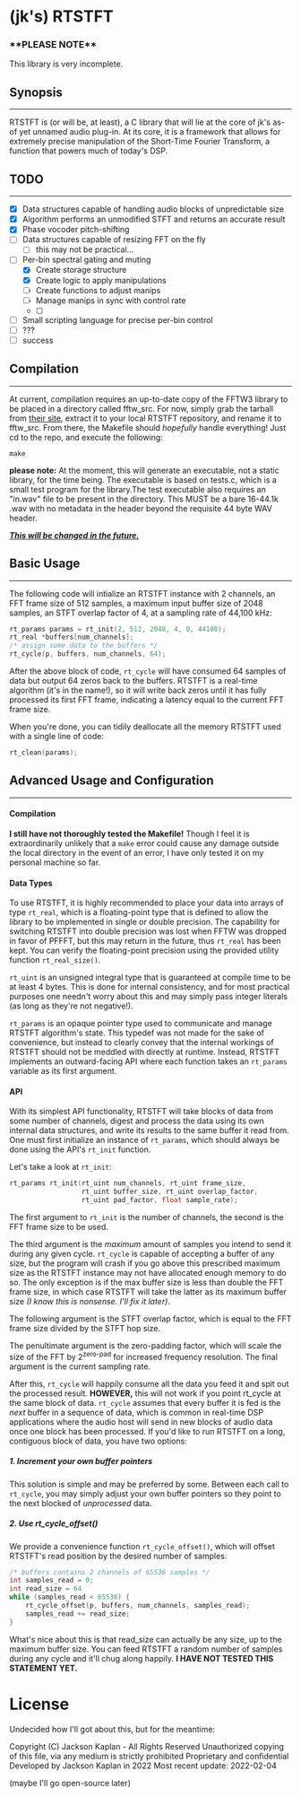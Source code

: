 # (jk's) RTSTFT

### \*\***PLEASE NOTE**\*\*
This library is very incomplete.

## Synopsis
-----

RTSTFT is (or will be, at least), a C library that will lie at the core of jk's as-of yet unnamed audio plug-in. At its core, it is a framework that allows for extremely precise manipulation of the Short-Time Fourier Transform, a function that powers much of today's DSP. 

## TODO
-----
- [x] Data structures capable of handling audio blocks of unpredictable size
- [x] Algorithm performs an unmodified STFT and returns an accurate result
- [x] Phase vocoder pitch-shifting 
- [ ] Data structures capable of resizing FFT on the fly
  - [ ] this may not be practical...
- [ ] Per-bin spectral gating and muting
  - [x] Create storage structure
  - [x] Create logic to apply manipulations
  - [ ] Create functions to adjust manips
  - [ ] Manage manips in sync with control rate
  - [ ] 
- [ ] Small scripting language for precise per-bin control
- [ ] ???
- [ ] success

## Compilation
-----

At current, compilation requires an up-to-date copy of the FFTW3 library to be placed in a directory called fftw_src. For now, simply grab the tarball from [their site](https://www.fftw.org/download.html),
extract it to your local RTSTFT repository, and rename it to fftw_src. From there, the Makefile should *hopefully* handle everything! Just cd to the repo, and execute the following:

```make
make
```

**please note:**
At the moment, this will generate an executable, not a static library, for the time being. The executable is based on tests.c, which is a small test program for the library.The test executable also requires an "in.wav" file to be present in the directory. This MUST be a bare 16-44.1k .wav with no metadata in the header beyond the requisite 44 byte WAV header. 

<span style="text-decoration: underline">_**This will be changed in the future.**_</span>

## Basic Usage
-----

The following code will intialize an RTSTFT instance with 2 channels, an FFT frame size of 512 samples, a maximum input buffer size of 2048 samples, an STFT overlap factor of 4, at a sampling rate of 44,100 kHz:


```c
rt_params params = rt_init(2, 512, 2048, 4, 0, 44100);
rt_real *buffers[num_channels];
/* assign some data to the buffers */
rt_cycle(p, buffers, num_channels, 64);

```
After the above block of code, `rt_cycle` will have consumed 64 samples of data but output 64 zeros back to the buffers. RTSTFT is a real-time algorithm (it's in the name!), so it will write back zeros until it has fully processed its first FFT frame, indicating a latency equal to the current FFT frame size.

When you're done, you can tidily deallocate all the memory RTSTFT used with a single line of code:
```c
rt_clean(params);
```

## Advanced Usage and Configuration
-----

#### Compilation

**I still have not thoroughly tested the Makefile!** Though I feel it is extraordinarily unlikely that a `make` error could cause any damage outside the local directory in the event of an error, I have only tested it on my personal machine so far.


#### Data Types
To use RTSTFT, it is highly recommended to place your data into arrays of type `rt_real`, which is a floating-point type that is defined to allow the library to be implemented in single or double precision. The capability for switching RTSTFT into double precision was lost when FFTW was dropped in favor of PFFFT, but this may return in the future, thus `rt_real` has been kept. You can verify the floating-point precision using the provided utility function `rt_real_size()`.

`rt_uint` is an unsigned integral type that is guaranteed at compile time to be at least 4 bytes. This is done for internal consistency, and for most practical purposes one needn't worry about this and may simply pass integer literals (as long as they're not negative!).

`rt_params` is an opaque pointer type used to communicate and manage RTSTFT algorithm's state. This typedef was not made for the sake of convenience, but instead to clearly convey that the internal workings of RTSTFT should not be meddled with directly at runtime. Instead, RTSTFT implements an outward-facing API where each function takes an `rt_params` variable as its first argument.

#### API
With its simplest API functionality, RTSTFT will take blocks of data from some number of channels, digest and process the data using its own internal data structures, and write its results to the same buffer it read from. One must first initialize an instance of `rt_params`, which should always be done using the API's `rt_init` function.

Let's take a look at `rt_init`:
```c
rt_params rt_init(rt_uint num_channels, rt_uint frame_size, 
                  rt_uint buffer_size, rt_uint overlap_factor, 
                  rt_uint pad_factor, float sample_rate);
```

The first argument to `rt_init` is the number of channels, the second is the FFT frame size to be used.

The third argument is the *maximum* amount of samples you intend to send it during any given cycle. `rt_cycle` is capable of accepting a buffer of any size, but the program will crash if you go above this prescribed maximum size as the RTSTFT instance may not have allocated enough memory to do so. The only exception is if the max buffer size is less than double the FFT frame size, in which case RTSTFT will take the latter as its maximum buffer size *(I know this is nonsense. I'll fix it later)*.



The following argument is the STFT overlap factor, which is equal to the FFT frame size divided by the STFT hop size. 

The penultimate argument is the zero-padding factor, which will scale the size of the FFT by 2<sup>zero-pad</sup> for increased frequency resolution. The final argument is the current sampling rate.

After this, `rt_cycle` will happily consume all the data you feed it and spit out the processed result. **HOWEVER,** this will not work if you point rt_cycle at the same block of data. `rt_cycle` assumes that every buffer it is fed is the *next* buffer in a sequence of data, which is common in real-time DSP applications where the audio host will send in new blocks of audio data once one block has been processed. If you'd like to run RTSTFT on a long, contiguous block of data, you have two options:

##### 1. Increment your own buffer pointers

This solution is simple and may be preferred by some. Between each call to `rt_cycle`, you may simply adjust your own buffer pointers so they point to the next blocked of *unprocessed* data.


##### 2. Use rt_cycle_offset()

We provide a convenience function `rt_cycle_offset()`, which will offset RTSTFT's read position by the desired number of samples.

```c
/* buffers contains 2 channels of 65536 samples */
int samples_read = 0;
int read_size = 64
while (samples_read < 65536) {
    rt_cycle_offset(p, buffers, num_channels, samples_read);
    samples_read += read_size;
}
```

What's nice about this is that read_size can actually be any size, up to the maximum buffer size. You can feed RTSTFT a random number of samples during any cycle and it'll chug along happily. **I HAVE NOT TESTED THIS STATEMENT YET.**

# License

Undecided how I'll got about this, but for the meantime:

Copyright (C) Jackson Kaplan - All Rights Reserved
Unauthorized copying of this file, via any medium is strictly prohibited
Proprietary and confidential
Developed by Jackson Kaplan in 2022
Most recent update: 2022-02-04


(maybe I'll go open-source later)



